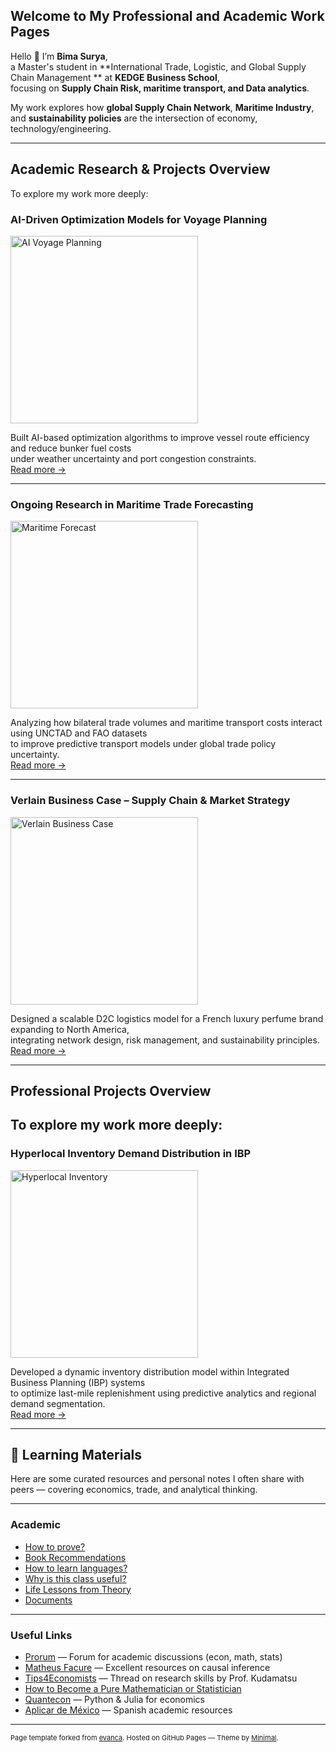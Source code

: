 ## Welcome to My Professional and Academic Work Pages

Hello 👋 I’m **Bima Surya**,  
a Master's student in **International Trade, Logistic, and Global Supply Chain Management ** at **KEDGE Business School**,  
focusing on **Supply Chain Risk, maritime transport, and Data analytics**.

My work explores how **global Supply Chain Network**, **Maritime Industry**, and **sustainability policies** are the intersection of economy, technology/engineering. 

---

## Academic Research & Projects Overview

To explore my work more deeply:

### AI-Driven Optimization Models for Voyage Planning
<img src="/images/ai_voyage.jpg?raw=true" width="300" alt="AI Voyage Planning"/>

Built AI-based optimization algorithms to improve vessel route efficiency and reduce bunker fuel costs  
under weather uncertainty and port congestion constraints.  
[Read more →](/research/ai-voyage-planner)

---

### Ongoing Research in Maritime Trade Forecasting
<img src="/images/maritime_forecast.jpg?raw=true" width="300" alt="Maritime Forecast"/>

Analyzing how bilateral trade volumes and maritime transport costs interact using UNCTAD and FAO datasets  
to improve predictive transport models under global trade policy uncertainty.  
[Read more →](/research/maritime-trade-forecast)

---

### Verlain Business Case – Supply Chain & Market Strategy
<img src="/images/verlainsupplychain.jpg?raw=true" width="300" alt="Verlain Business Case"/>

Designed a scalable D2C logistics model for a French luxury perfume brand expanding to North America,  
integrating network design, risk management, and sustainability principles.  
[Read more →](/projects/verlainsupplychain)

---

## Professional Projects Overview

To explore my work more deeply:
---

### Hyperlocal Inventory Demand Distribution in IBP
<img src="/images/hyperlocal_inventory.jpg?raw=true" width="300" alt="Hyperlocal Inventory"/>

Developed a dynamic inventory distribution model within Integrated Business Planning (IBP) systems  
to optimize last-mile replenishment using predictive analytics and regional demand segmentation.  
[Read more →](/projects/hyperlocal-inventory)


---

## 📘 Learning Materials

Here are some curated resources and personal notes I often share with peers — covering economics, trade, and analytical thinking.

---

### Academic
- [How to prove?](/guides/prove)
- [Book Recommendations](/guides/books)
- [How to learn languages?](/guides/languages)
- [Why is this class useful?](/guides/useful)
- [Life Lessons from Theory](/guides/theory)
- [Documents](/guides/documents)

---

### Useful Links
- [Prorum](https://prorum.com) — Forum for academic discussions (econ, math, stats)  
- [Matheus Facure](https://matheusfacure.github.io/) — Excellent resources on causal inference  
- [Tips4Economists](https://twitter.com/MasayukiKudamatsu/status/1689736764175202304) — Thread on research skills by Prof. Kudamatsu  
- [How to Become a Pure Mathematician or Statistician](https://metacademy.org/roadmaps/rgrosse/statistics)  
- [Quantecon](https://quantecon.org) — Python & Julia for economics  
- [Aplicar de México](https://aplicardesmexico.github.io) — Spanish academic resources  

---

<p style="font-size:11px">
Page template forked from 
<a href="https://github.com/evanca/quick-portfolio">evanca</a>.  
Hosted on GitHub Pages — Theme by <a href="https://github.com/pages-themes/minimal">Minimal</a>.
</p>

